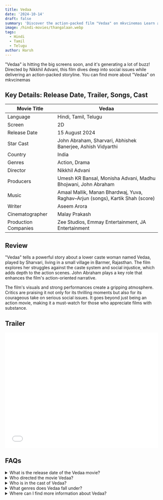 ```yaml
---
title: Vedaa
date: '2024-10-14'
draft: false
summary: 'Discover the action-packed film "Vedaa" on mkvcinemas Learn about its release date, cast, and more'
image: /hindi-movies/thangalaan.webp
tags:
  - Hindi
  - Tamil
  - Telugu
author: Harsh
---
```


"Vedaa" is hitting the big screens soon, and it's generating a lot of buzz! Directed by Nikkhil Advani, this film dives deep into social issues while delivering an action-packed storyline. You can find more about "Vedaa" on mkvcinemas

## Key Details: Release Date, Trailer, Songs, Cast

| Movie Title               | Vedaa                               |
|---------------------------|-------------------------------------|
| Language                  | Hindi, Tamil, Telugu                |
| Screen                    | 2D                                  |
| Release Date              | 15 August 2024                     |
| Star Cast                 | John Abraham, Sharvari, Abhishek Banerjee, Ashish Vidyarthi |
| Country                   | India                               |
| Genres                    | Action, Drama                       |
| Director                  | Nikkhil Advani                     |
| Producers                 | Umesh KR Bansal, Monisha Advani, Madhu Bhojwani, John Abraham |
| Music                     | Amaal Mallik, Manan Bhardwaj, Yuva, Raghav–Arjun (songs), Kartik Shah (score) |
| Writer                    | Aseem Arora                        |
| Cinematographer           | Malay Prakash                       |
| Production Companies       | Zee Studios, Emmay Entertainment, JA Entertainment |

## Review

"Vedaa" tells a powerful story about a lower caste woman named Vedaa, played by Sharvari, living in a small village in Barmer, Rajasthan. The film explores her struggles against the caste system and social injustice, which adds depth to the action scenes. John Abraham plays a key role that enhances the film's action-oriented narrative.

The film's visuals and strong performances create a gripping atmosphere. Critics are praising it not only for its thrilling moments but also for its courageous take on serious social issues. It goes beyond just being an action movie, making it a must-watch for those who appreciate films with substance.

## Trailer

<iframe width="100%" height="380" src="https" frameborder="0" allow="accelerometer; autoplay; clipboard-write; encrypted-media; gyroscope; picture-in-picture; web-share" referrerpolicy="strict-origin-when-cross-origin" allowfullscreen></iframe>

## FAQs

<details>
  <summary>What is the release date of the Vedaa movie?</summary>
  <p>Vedaa is set to release in theaters on 15 August 2024.</p>
</details>

<details>
  <summary>Who directed the movie Vedaa?</summary>
  <p>The movie has been directed by Nikkhil Advani.</p>
</details>

<details>
  <summary>Who is in the cast of Vedaa?</summary>
  <p>The star cast includes John Abraham, Sharvari, Abhishek Banerjee, and Ashish Vidyarthi.</p>
</details>

<details>
  <summary>What genres does Vedaa fall under?</summary>
  <p>Vedaa is an action and drama film.</p>
</details>

<details>
  <summary>Where can I find more information about Vedaa?</summary>
  <p>You can check out mkvcinemas for more details and updates on the film.</p>
</details>


